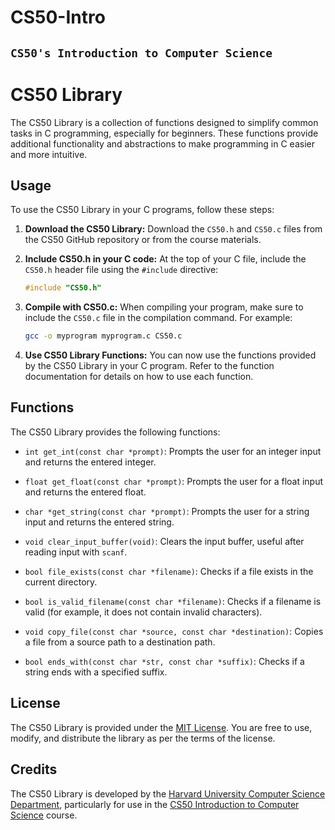 # CS50-Intro 
## `CS50's Introduction to Computer Science`

<!-- TO DO -->



# CS50 Library

The CS50 Library is a collection of functions designed to simplify common tasks in C programming, especially for beginners. These functions provide additional functionality and abstractions to make programming in C easier and more intuitive.

## Usage

To use the CS50 Library in your C programs, follow these steps:

1. **Download the CS50 Library:** Download the `CS50.h` and `CS50.c` files from the CS50 GitHub repository or from the course materials.

2. **Include CS50.h in your C code:** At the top of your C file, include the `CS50.h` header file using the `#include` directive:

   ```c
   #include "CS50.h"
   ```

3. **Compile with CS50.c:** When compiling your program, make sure to include the `CS50.c` file in the compilation command. For example:

   ```bash
   gcc -o myprogram myprogram.c CS50.c
   ```

4. **Use CS50 Library Functions:** You can now use the functions provided by the CS50 Library in your C program. Refer to the function documentation for details on how to use each function.

## Functions

The CS50 Library provides the following functions:

- `int get_int(const char *prompt)`: Prompts the user for an integer input and returns the entered integer.
  
- `float get_float(const char *prompt)`: Prompts the user for a float input and returns the entered float.

- `char *get_string(const char *prompt)`: Prompts the user for a string input and returns the entered string.

- `void clear_input_buffer(void)`: Clears the input buffer, useful after reading input with `scanf`.

- `bool file_exists(const char *filename)`: Checks if a file exists in the current directory.

- `bool is_valid_filename(const char *filename)`: Checks if a filename is valid (for example, it does not contain invalid characters).

- `void copy_file(const char *source, const char *destination)`: Copies a file from a source path to a destination path.

- `bool ends_with(const char *str, const char *suffix)`: Checks if a string ends with a specified suffix.

## License

The CS50 Library is provided under the [MIT License](https://github.com/aintburak/CS50-Intro/blob/main/LICENSE). You are free to use, modify, and distribute the library as per the terms of the license.

## Credits

The CS50 Library is developed by the [Harvard University Computer Science Department](https://cs.harvard.edu/), particularly for use in the [CS50 Introduction to Computer Science](https://cs50.harvard.edu/) course.
